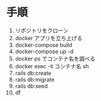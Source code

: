 # 手順
1. リポジトリをクローン
1. docker アプリを立ち上げる
1. docker-compose build
1. docker-compose up -d
1. docker ps でコンテナ名を調べる
1. docker exec -it コンテナ名 sh
1. rails db:create
1. rails db:migrate
1. rails db:seed
2. df
